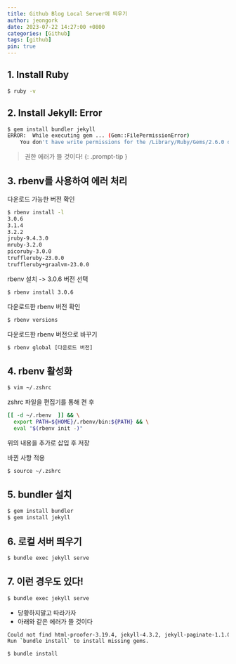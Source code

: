 ```yaml
---
title: Github Blog Local Server에 띄우기
author: jeongork
date: 2023-07-22 14:27:00 +0800
categories: [Github]
tags: [github]
pin: true
---
```



## 1. Install Ruby

```bash
$ ruby -v
```



## 2. Install Jekyll: Error
```bash
$ gem install bundler jekyll
ERROR:  While executing gem ... (Gem::FilePermissionError)
    You don't have write permissions for the /Library/Ruby/Gems/2.6.0 directory.
```
> 권한 에러가 뜰 것이다!
{: .prompt-tip }


## 3. rbenv를 사용하여 에러 처리
다운로드 가능한 버전 확인
```bash
$ rbenv install -l
3.0.6
3.1.4
3.2.2
jruby-9.4.3.0
mruby-3.2.0
picoruby-3.0.0
truffleruby-23.0.0
truffleruby+graalvm-23.0.0
```

rbenv 설치 -> 3.0.6 버전 선택
```bash
$ rbenv install 3.0.6
```

다운로드한 rbenv 버전 확인
```bash
$ rbenv versions
```

다운로드한 rbenv 버전으로 바꾸기
```bash
$ rbenv global [다운로드 버전]
```


## 4. rbenv 활성화
```bash
$ vim ~/.zshrc
```
zshrc 파일을 편집기를 통해 켠 후
```bash
[[ -d ~/.rbenv  ]] && \
  export PATH=${HOME}/.rbenv/bin:${PATH} && \
  eval "$(rbenv init -)"
```
위의 내용을 추가로 삽입 후 저장


바뀐 사항 적용
```bash
$ source ~/.zshrc
```


## 5. bundler 설치
```bash
$ gem install bundler
$ gem install jekyll
```

## 6. 로컬 서버 띄우기
```bash
$ bundle exec jekyll serve
```

## 7. 이런 경우도 있다!
```bash
$ bundle exec jekyll serve
```
* 당황하지말고 따라가자
* 아래와 같은 에러가 뜰 것이다
```bash
Could not find html-proofer-3.19.4, jekyll-4.3.2, jekyll-paginate-1.1.0, jekyll-redirect-from-0.16.0, jekyll-seo-tag-2.8.0, jekyll-archives-2.2.1, jekyll-sitemap-1.4.0, jekyll-include-cache-0.2.1, addressable-2.8.4, nokogiri-1.15.3, parallel-1.23.0, rainbow-3.1.1, typhoeus-1.4.0, yell-2.2.2, i18n-1.14.1, rouge-4.1.2, public_suffix-5.0.3, mini_portile2-2.8.4, racc-1.7.1, ethon-0.16.0, concurrent-ruby-1.2.2, sass-embedded-1.64.1, listen-3.8.0, unicode-display_width-2.4.2, ffi-1.15.5, google-protobuf-3.23.4 in cached gems or installed locally
Run `bundle install` to install missing gems.
```
```bash
$ bundle install
```

